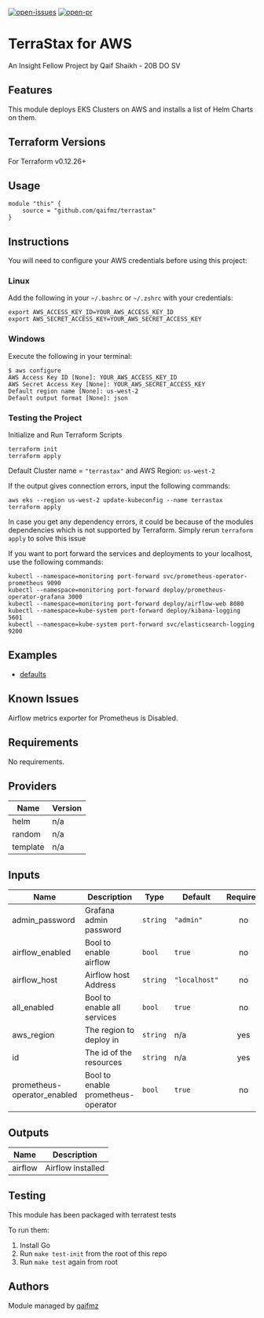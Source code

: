 
[![open-issues](https://img.shields.io/github/issues/qaifmz/terrastax?style=for-the-badge)](https://github.com/qaifmz/terrastax/issues)
[![open-pr](https://img.shields.io/github/issues-pr/qaifmz/terrastax?style=for-the-badge)](https://github.com/qaifmz/terrastax/pulls)

# TerraStax for AWS
An Insight Fellow Project by Qaif Shaikh - 20B DO SV

## Features

This module deploys EKS Clusters on AWS and installs a list of Helm Charts on them.

## Terraform Versions

For Terraform v0.12.26+

## Usage

```
module "this" {
    source = "github.com/qaifmz/terrastax"
}
```

## Instructions

You will need to configure your AWS credentials before using this project:

### Linux
Add the following in your `~/.bashrc` or `~/.zshrc` with your credentials:
```
export AWS_ACCESS_KEY_ID=YOUR_AWS_ACCESS_KEY_ID
export AWS_SECRET_ACCESS_KEY=YOUR_AWS_SECRET_ACCESS_KEY
```

### Windows
Execute the following in your terminal:
```
$ aws configure
AWS Access Key ID [None]: YOUR_AWS_ACCESS_KEY_ID
AWS Secret Access Key [None]: YOUR_AWS_SECRET_ACCESS_KEY
Default region name [None]: us-west-2
Default output format [None]: json
```

### Testing the Project

Initialize and Run Terraform Scripts
```
terraform init
terraform apply
```
Default Cluster name = `"terrastax"` and AWS Region: `us-west-2`

If the output gives connection errors, input the following commands:
```
aws eks --region us-west-2 update-kubeconfig --name terrastax
terraform apply
```

In case you get any dependency errors, it could be because of the modules dependencies which is not supported by Terraform.
Simply rerun `terraform apply` to solve this issue

If you want to port forward the services and deployments to your localhost, use the following commands:
```
kubectl --namespace=monitoring port-forward svc/prometheus-operator-prometheus 9090
kubectl --namespace=monitoring port-forward deploy/prometheus-operator-grafana 3000
kubectl --namespace=monitoring port-forward deploy/airflow-web 8080
kubectl --namespace=kube-system port-forward deploy/kibana-logging 5601
kubectl --namespace=kube-system port-forward svc/elasticsearch-logging 9200
```

## Examples

- [defaults](https://github.com/qaifmz/terrastax/tree/dev/examples/defaults)

## Known  Issues
Airflow metrics exporter for Prometheus is Disabled.

<!-- BEGINNING OF PRE-COMMIT-TERRAFORM DOCS HOOK -->
## Requirements

No requirements.

## Providers

| Name | Version |
|------|---------|
| helm | n/a |
| random | n/a |
| template | n/a |

## Inputs

| Name | Description | Type | Default | Required |
|------|-------------|------|---------|:--------:|
| admin\_password | Grafana admin password | `string` | `"admin"` | no |
| airflow\_enabled | Bool to enable airflow | `bool` | `true` | no |
| airflow\_host | Airflow host Address | `string` | `"localhost"` | no |
| all\_enabled | Bool to enable all services | `bool` | `true` | no |
| aws\_region | The region to deploy in | `string` | n/a | yes |
| id | The id of the resources | `string` | n/a | yes |
| prometheus-operator\_enabled | Bool to enable prometheus-operator | `bool` | `true` | no |

## Outputs

| Name | Description |
|------|-------------|
| airflow | Airflow installed |

<!-- END OF PRE-COMMIT-TERRAFORM DOCS HOOK -->

## Testing
This module has been packaged with terratest tests

To run them:

1. Install Go
2. Run `make test-init` from the root of this repo
3. Run `make test` again from root

## Authors

Module managed by [qaifmz](https://github.com/qaifmz)

